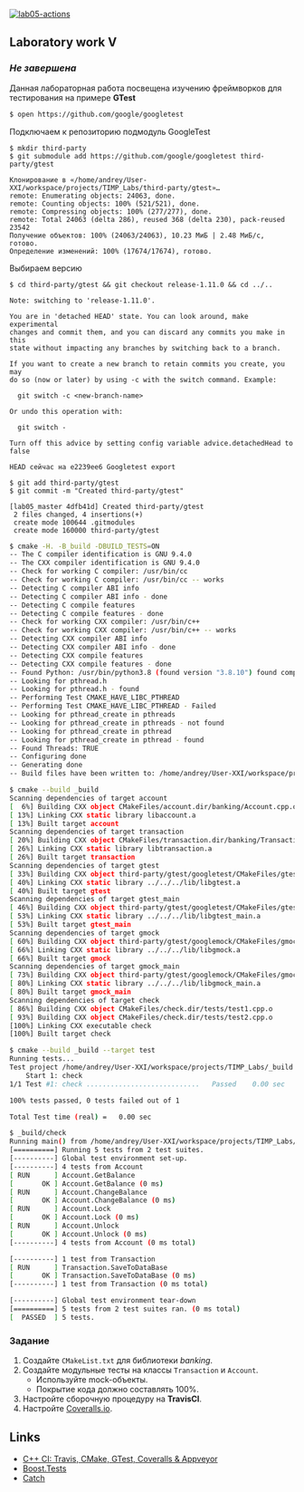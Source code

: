 [![lab05-actions](https://github.com/User-XXI/TIMP_Labs/actions/workflows/actions.yml/badge.svg)](https://github.com/User-XXI/TIMP_Labs/actions/workflows/actions.yml)
## Laboratory work V
### *Не завершена*



Данная лабораторная работа посвещена изучению фреймворков для тестирования на примере **GTest**

```sh
$ open https://github.com/google/googletest
```

Подключаем к репозиторию подмодуль GoogleTest
```shell
$ mkdir third-party
$ git submodule add https://github.com/google/googletest third-party/gtest

Клонирование в «/home/andrey/User-XXI/workspace/projects/TIMP_Labs/third-party/gtest»…
remote: Enumerating objects: 24063, done.
remote: Counting objects: 100% (521/521), done.
remote: Compressing objects: 100% (277/277), done.
remote: Total 24063 (delta 286), reused 368 (delta 230), pack-reused 23542
Получение объектов: 100% (24063/24063), 10.23 МиБ | 2.48 МиБ/с, готово.
Определение изменений: 100% (17674/17674), готово.
```
Выбираем версию
```shell
$ cd third-party/gtest && git checkout release-1.11.0 && cd ../..

Note: switching to 'release-1.11.0'.

You are in 'detached HEAD' state. You can look around, make experimental
changes and commit them, and you can discard any commits you make in this
state without impacting any branches by switching back to a branch.

If you want to create a new branch to retain commits you create, you may
do so (now or later) by using -c with the switch command. Example:

  git switch -c <new-branch-name>

Or undo this operation with:

  git switch -

Turn off this advice by setting config variable advice.detachedHead to false

HEAD сейчас на e2239ee6 Googletest export
```
```shell
$ git add third-party/gtest
$ git commit -m "Created third-party/gtest"

[lab05_master 4dfb41d] Created third-party/gtest
 2 files changed, 4 insertions(+)
 create mode 100644 .gitmodules
 create mode 160000 third-party/gtest
```

```sh
$ cmake -H. -B_build -DBUILD_TESTS=ON
-- The C compiler identification is GNU 9.4.0
-- The CXX compiler identification is GNU 9.4.0
-- Check for working C compiler: /usr/bin/cc
-- Check for working C compiler: /usr/bin/cc -- works
-- Detecting C compiler ABI info
-- Detecting C compiler ABI info - done
-- Detecting C compile features
-- Detecting C compile features - done
-- Check for working CXX compiler: /usr/bin/c++
-- Check for working CXX compiler: /usr/bin/c++ -- works
-- Detecting CXX compiler ABI info
-- Detecting CXX compiler ABI info - done
-- Detecting CXX compile features
-- Detecting CXX compile features - done
-- Found Python: /usr/bin/python3.8 (found version "3.8.10") found components: Interpreter 
-- Looking for pthread.h
-- Looking for pthread.h - found
-- Performing Test CMAKE_HAVE_LIBC_PTHREAD
-- Performing Test CMAKE_HAVE_LIBC_PTHREAD - Failed
-- Looking for pthread_create in pthreads
-- Looking for pthread_create in pthreads - not found
-- Looking for pthread_create in pthread
-- Looking for pthread_create in pthread - found
-- Found Threads: TRUE  
-- Configuring done
-- Generating done
-- Build files have been written to: /home/andrey/User-XXI/workspace/projects/TIMP_Labs/_build
```

```sh
$ cmake --build _build
Scanning dependencies of target account
[  6%] Building CXX object CMakeFiles/account.dir/banking/Account.cpp.o
[ 13%] Linking CXX static library libaccount.a
[ 13%] Built target account
Scanning dependencies of target transaction
[ 20%] Building CXX object CMakeFiles/transaction.dir/banking/Transaction.cpp.o
[ 26%] Linking CXX static library libtransaction.a
[ 26%] Built target transaction
Scanning dependencies of target gtest
[ 33%] Building CXX object third-party/gtest/googletest/CMakeFiles/gtest.dir/src/gtest-all.cc.o
[ 40%] Linking CXX static library ../../../lib/libgtest.a
[ 40%] Built target gtest
Scanning dependencies of target gtest_main
[ 46%] Building CXX object third-party/gtest/googletest/CMakeFiles/gtest_main.dir/src/gtest_main.cc.o
[ 53%] Linking CXX static library ../../../lib/libgtest_main.a
[ 53%] Built target gtest_main
Scanning dependencies of target gmock
[ 60%] Building CXX object third-party/gtest/googlemock/CMakeFiles/gmock.dir/src/gmock-all.cc.o
[ 66%] Linking CXX static library ../../../lib/libgmock.a
[ 66%] Built target gmock
Scanning dependencies of target gmock_main
[ 73%] Building CXX object third-party/gtest/googlemock/CMakeFiles/gmock_main.dir/src/gmock_main.cc.o
[ 80%] Linking CXX static library ../../../lib/libgmock_main.a
[ 80%] Built target gmock_main
Scanning dependencies of target check
[ 86%] Building CXX object CMakeFiles/check.dir/tests/test1.cpp.o
[ 93%] Building CXX object CMakeFiles/check.dir/tests/test2.cpp.o
[100%] Linking CXX executable check
[100%] Built target check
```

```sh
$ cmake --build _build --target test
Running tests...
Test project /home/andrey/User-XXI/workspace/projects/TIMP_Labs/_build
    Start 1: check
1/1 Test #1: check ............................   Passed    0.00 sec

100% tests passed, 0 tests failed out of 1

Total Test time (real) =   0.00 sec
```


```sh
$ _build/check
Running main() from /home/andrey/User-XXI/workspace/projects/TIMP_Labs/third-party/gtest/googletest/src/gtest_main.cc
[==========] Running 5 tests from 2 test suites.
[----------] Global test environment set-up.
[----------] 4 tests from Account
[ RUN      ] Account.GetBalance
[       OK ] Account.GetBalance (0 ms)
[ RUN      ] Account.ChangeBalance
[       OK ] Account.ChangeBalance (0 ms)
[ RUN      ] Account.Lock
[       OK ] Account.Lock (0 ms)
[ RUN      ] Account.Unlock
[       OK ] Account.Unlock (0 ms)
[----------] 4 tests from Account (0 ms total)

[----------] 1 test from Transaction
[ RUN      ] Transaction.SaveToDataBase
[       OK ] Transaction.SaveToDataBase (0 ms)
[----------] 1 test from Transaction (0 ms total)

[----------] Global test environment tear-down
[==========] 5 tests from 2 test suites ran. (0 ms total)
[  PASSED  ] 5 tests.
```

### Задание
1. Создайте `CMakeList.txt` для библиотеки *banking*.
2. Создайте модульные тесты на классы `Transaction` и `Account`.
   * Используйте mock-объекты.
   * Покрытие кода должно составлять 100%.
3. Настройте сборочную процедуру на **TravisCI**.
4. Настройте [Coveralls.io](https://coveralls.io/).

## Links

- [C++ CI: Travis, CMake, GTest, Coveralls & Appveyor](http://david-grs.github.io/cpp-clang-travis-cmake-gtest-coveralls-appveyor/)
- [Boost.Tests](http://www.boost.org/doc/libs/1_63_0/libs/test/doc/html/)
- [Catch](https://github.com/catchorg/Catch2)


